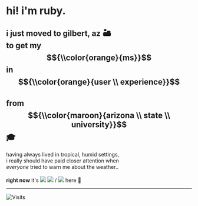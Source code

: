 # hi! i'm ruby. <br>

## i just moved to gilbert, az 🏜️ <br> to get my $${\\color{orange}{ms}}$$ in $${\\color{orange}{user \\ experience}}$$ <br> from $${\\color{maroon}{arizona \\ state \\ university}}$$ 🎓 <br>

having always lived in tropical, humid settings, <br> i really should have paid closer attention when <br> *everyone* tried to warn me about the weather.. <br> <br> 
**right now** it's <space> ![](https://wttr.in/Gilbert.png?format=%c) <space> ![](https://wttr.in/Gilbert.png?format=%t) / ![](https://wttr.in/Gilbert.png?format=%t&u) here 🫣 <br>

---

![Visits](https://visitor-badge.laobi.icu/badge?page_id=rubyhassan)


<!--
**rubyhassan/rubyhassan** is a ✨ _special_ ✨ repository because its `README.md` (this file) appears on your GitHub profile.

Here are some ideas to get you started:

- 🔭 I’m currently working on ...
- 🌱 I’m currently learning ...
- 👯 I’m looking to collaborate on ...
- 🤔 I’m looking for help with ...
- 💬 Ask me about ...
- 📫 How to reach me: ...
- 😄 Pronouns: ...
- ⚡ Fun fact: ...
-->
